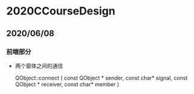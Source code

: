 # 2020CCourseDesign

## 2020/06/08

### 前端部分

+ 两个窗体之间的通信

  QObject::connect ( const QObject * sender, const char* signal, const QObject * receiver, const char* member ) 